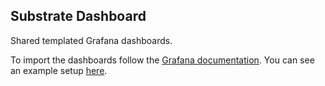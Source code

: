 ## Substrate Dashboard

Shared templated Grafana dashboards.

To import the dashboards follow the [Grafana
documentation](https://grafana.com/docs/grafana/latest/reference/export_import/).
You can see an example setup [here](../../../.maintain/sentry-node).
